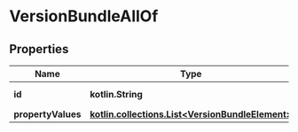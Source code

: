 
# VersionBundleAllOf

## Properties
Name | Type | Description | Notes
------------ | ------------- | ------------- | -------------
**id** | **kotlin.String** |  |  [optional] [readonly]
**propertyValues** | [**kotlin.collections.List&lt;VersionBundleElement&gt;**](VersionBundleElement.md) |  |  [optional]



